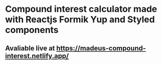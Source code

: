 # Compound interest calculator made with Reactjs Formik Yup and Styled components
## Avaliable live at https://madeus-compound-interest.netlify.app/
